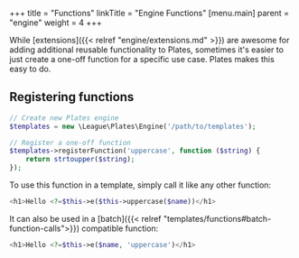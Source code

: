 +++
title = "Functions"
linkTitle = "Engine Functions"
[menu.main]
parent = "engine"
weight = 4
+++

While [extensions]({{< relref "engine/extensions.md" >}}) are awesome for adding additional reusable functionality to Plates, sometimes it's easier to just create a one-off function for a specific use case. Plates makes this easy to do.

## Registering functions

```php
// Create new Plates engine
$templates = new \League\Plates\Engine('/path/to/templates');

// Register a one-off function
$templates->registerFunction('uppercase', function ($string) {
    return strtoupper($string);
});
```

To use this function in a template, simply call it like any other function:

```php
<h1>Hello <?=$this->e($this->uppercase($name))</h1>
```

It can also be used in a [batch]({{< relref "templates/functions#batch-function-calls">}}) compatible function:

```php
<h1>Hello <?=$this->e($name, 'uppercase')</h1>
```
